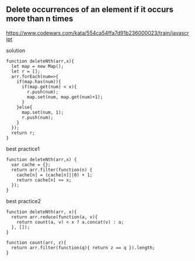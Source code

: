 ## Delete occurrences of an element if it occurs more than n times

https://www.codewars.com/kata/554ca54ffa7d91b236000023/train/javascript  

solution  
```
function deleteNth(arr,x){
  let map = new Map();
  let r = [];
  arr.forEach(num=>{
    if(map.has(num)){
      if(map.get(num) < x){
        r.push(num);
        map.set(num, map.get(num)+1);
      }
    }else{
      map.set(num, 1);
      r.push(num);
    }
  });
  return r;  
}

```

best practice1
```
function deleteNth(arr,x) {
  var cache = {};
  return arr.filter(function(n) {
    cache[n] = (cache[n]||0) + 1;
    return cache[n] <= x;
  });
}

```
best practice2
```
function deleteNth(arr, x){
  return arr.reduce(function(a, v){
    return count(a, v) < x ? a.concat(v) : a;
  }, []);
}

function count(arr, z){
  return arr.filter(function(q){ return z == q }).length;
}
```
